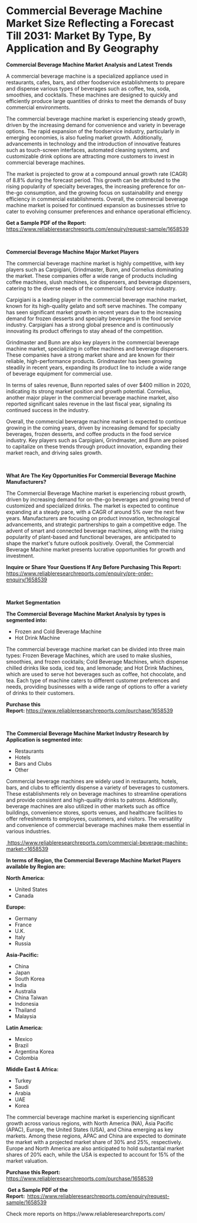 <p><h1>Commercial Beverage Machine Market Size Reflecting a Forecast Till 2031: Market By Type, By Application and By Geography</h1></p><p><strong>Commercial Beverage Machine Market Analysis and Latest Trends</strong></p>
<p><p>A commercial beverage machine is a specialized appliance used in restaurants, cafes, bars, and other foodservice establishments to prepare and dispense various types of beverages such as coffee, tea, soda, smoothies, and cocktails. These machines are designed to quickly and efficiently produce large quantities of drinks to meet the demands of busy commercial environments.</p><p>The commercial beverage machine market is experiencing steady growth, driven by the increasing demand for convenience and variety in beverage options. The rapid expansion of the foodservice industry, particularly in emerging economies, is also fueling market growth. Additionally, advancements in technology and the introduction of innovative features such as touch-screen interfaces, automated cleaning systems, and customizable drink options are attracting more customers to invest in commercial beverage machines.</p><p>The market is projected to grow at a compound annual growth rate (CAGR) of 8.8% during the forecast period. This growth can be attributed to the rising popularity of specialty beverages, the increasing preference for on-the-go consumption, and the growing focus on sustainability and energy efficiency in commercial establishments. Overall, the commercial beverage machine market is poised for continued expansion as businesses strive to cater to evolving consumer preferences and enhance operational efficiency.</p></p>
<p><strong>Get a Sample PDF of the Report:&nbsp;</strong> <a href="https://www.reliableresearchreports.com/enquiry/request-sample/1658539">https://www.reliableresearchreports.com/enquiry/request-sample/1658539</a></p>
<p>&nbsp;</p>
<p><strong>Commercial Beverage Machine Major Market Players</strong></p>
<p><p>The commercial beverage machine market is highly competitive, with key players such as Carpigiani, Grindmaster, Bunn, and Cornelius dominating the market. These companies offer a wide range of products including coffee machines, slush machines, ice dispensers, and beverage dispensers, catering to the diverse needs of the commercial food service industry.</p><p>Carpigiani is a leading player in the commercial beverage machine market, known for its high-quality gelato and soft serve machines. The company has seen significant market growth in recent years due to the increasing demand for frozen desserts and specialty beverages in the food service industry. Carpigiani has a strong global presence and is continuously innovating its product offerings to stay ahead of the competition.</p><p>Grindmaster and Bunn are also key players in the commercial beverage machine market, specializing in coffee machines and beverage dispensers. These companies have a strong market share and are known for their reliable, high-performance products. Grindmaster has been growing steadily in recent years, expanding its product line to include a wide range of beverage equipment for commercial use.</p><p>In terms of sales revenue, Bunn reported sales of over $400 million in 2020, indicating its strong market position and growth potential. Cornelius, another major player in the commercial beverage machine market, also reported significant sales revenue in the last fiscal year, signaling its continued success in the industry.</p><p>Overall, the commercial beverage machine market is expected to continue growing in the coming years, driven by increasing demand for specialty beverages, frozen desserts, and coffee products in the food service industry. Key players such as Carpigiani, Grindmaster, and Bunn are poised to capitalize on these trends through product innovation, expanding their market reach, and driving sales growth.</p></p>
<p>&nbsp;</p>
<p><strong>What Are The Key Opportunities For Commercial Beverage Machine Manufacturers?</strong></p>
<p><p>The Commercial Beverage Machine market is experiencing robust growth, driven by increasing demand for on-the-go beverages and growing trend of customized and specialized drinks. The market is expected to continue expanding at a steady pace, with a CAGR of around 5% over the next few years. Manufacturers are focusing on product innovation, technological advancements, and strategic partnerships to gain a competitive edge. The advent of smart and connected beverage machines, along with the rising popularity of plant-based and functional beverages, are anticipated to shape the market's future outlook positively. Overall, the Commercial Beverage Machine market presents lucrative opportunities for growth and investment.</p></p>
<p><strong>Inquire or Share Your Questions If Any Before Purchasing This Report:</strong> <a href="https://www.reliableresearchreports.com/enquiry/pre-order-enquiry/1658539">https://www.reliableresearchreports.com/enquiry/pre-order-enquiry/1658539</a></p>
<p>&nbsp;</p>
<p><strong>Market Segmentation</strong></p>
<p><strong>The Commercial Beverage Machine Market Analysis by types is segmented into:</strong></p>
<p><ul><li>Frozen and Cold Beverage Machine</li><li>Hot Drink Machine</li></ul></p>
<p><p>The commercial beverage machine market can be divided into three main types: Frozen Beverage Machines, which are used to make slushies, smoothies, and frozen cocktails; Cold Beverage Machines, which dispense chilled drinks like soda, iced tea, and lemonade; and Hot Drink Machines, which are used to serve hot beverages such as coffee, hot chocolate, and tea. Each type of machine caters to different customer preferences and needs, providing businesses with a wide range of options to offer a variety of drinks to their customers.</p></p>
<p><strong>Purchase this Report:&nbsp;</strong><a href="https://www.reliableresearchreports.com/purchase/1658539">https://www.reliableresearchreports.com/purchase/1658539</a></p>
<p>&nbsp;</p>
<p><strong>The Commercial Beverage Machine Market Industry Research by Application is segmented into:</strong></p>
<p><ul><li>Restaurants</li><li>Hotels</li><li>Bars and Clubs</li><li>Other</li></ul></p>
<p><p>Commercial beverage machines are widely used in restaurants, hotels, bars, and clubs to efficiently dispense a variety of beverages to customers. These establishments rely on beverage machines to streamline operations and provide consistent and high-quality drinks to patrons. Additionally, beverage machines are also utilized in other markets such as office buildings, convenience stores, sports venues, and healthcare facilities to offer refreshments to employees, customers, and visitors. The versatility and convenience of commercial beverage machines make them essential in various industries.</p></p>
<p><a href="https://www.reliableresearchreports.com/commercial-beverage-machine-market-r1658539">&nbsp;https://www.reliableresearchreports.com/commercial-beverage-machine-market-r1658539</a></p>
<p><strong>In terms of Region, the Commercial Beverage Machine Market Players available by Region are:</strong></p>
<p>
    <p> <strong> North America: </strong>
        <ul>
            <li>United States</li>
            <li>Canada</li>
        </ul>
        </p> 
    <p> <strong> Europe: </strong>
        <ul>
            <li>Germany</li>
            <li>France</li>
            <li>U.K.</li>
            <li>Italy</li>
            <li>Russia</li>
        </ul>
        </p> 
    <p> <strong> Asia-Pacific: </strong>
        <ul>
            <li>China</li>
            <li>Japan</li>
            <li>South Korea</li>
            <li>India</li>
            <li>Australia</li>
            <li>China Taiwan</li>
            <li>Indonesia</li>
            <li>Thailand</li>
            <li>Malaysia</li>
        </ul>
        </p> 
    <p> <strong> Latin America: </strong>
        <ul>
            <li>Mexico</li>
            <li>Brazil</li>
            <li>Argentina Korea</li>
            <li>Colombia</li>
        </ul>
        </p> 
    <p> <strong> Middle East & Africa: </strong>
        <ul>
            <li>Turkey</li>
            <li>Saudi</li>
            <li>Arabia</li>
            <li>UAE</li>
            <li>Korea</li>
        </ul>
    </p>
    </p>
<p><p>The commercial beverage machine market is experiencing significant growth across various regions, with North America (NA), Asia Pacific (APAC), Europe, the United States (USA), and China emerging as key markets. Among these regions, APAC and China are expected to dominate the market with a projected market share of 30% and 25%, respectively. Europe and North America are also anticipated to hold substantial market shares of 20% each, while the USA is expected to account for 15% of the market valuation.</p></p>
<p><strong>Purchase this Report: </strong><a href="https://www.reliableresearchreports.com/purchase/1658539">https://www.reliableresearchreports.com/purchase/1658539</a></p>
<p>&nbsp;<strong>Get a Sample PDF of the Report:&nbsp;&nbsp;</strong><a href="https://www.reliableresearchreports.com/enquiry/request-sample/1658539">https://www.reliableresearchreports.com/enquiry/request-sample/1658539</a></p>
<p><strong></strong></p>
<p>Check more reports on https://www.reliableresearchreports.com/</p>